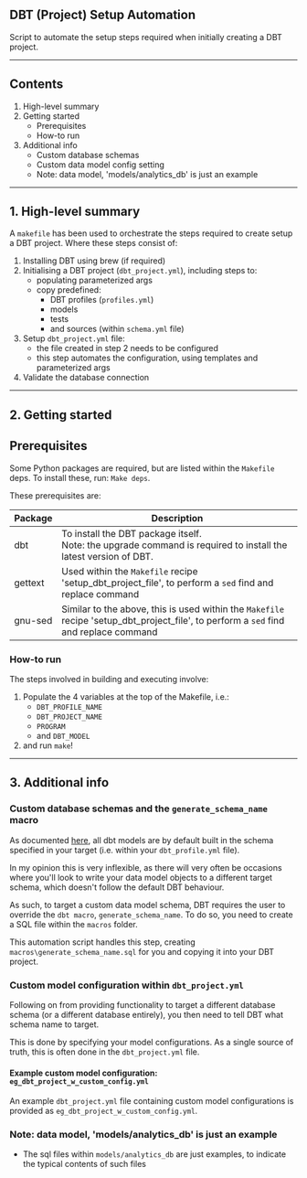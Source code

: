 ## DBT (Project) Setup Automation

Script to automate the setup steps required when initially creating a DBT project.

---

## Contents

1. High-level summary
2. Getting started
    * Prerequisites
    * How-to run
3. Additional info
    * Custom database schemas
    * Custom data model config setting
    * Note: data model, 'models/analytics_db' is just an example
---

## 1. High-level summary

A `makefile` has been used to orchestrate the steps required to create setup a DBT project. Where these steps consist of:

1) Installing DBT using brew (if required)
2) Initialising a DBT project (`dbt_project.yml`), including steps to:
    * populating parameterized args
    * copy predefined:
        - DBT profiles (`profiles.yml`)
        - models
        - tests
        - and sources (within `schema.yml` file)
3) Setup `dbt_project.yml` file:
    * the file created in step 2 needs to be configured
    * this step automates the configuration, using templates and parameterized args
4) Validate the database connection

---

## 2. Getting started

## Prerequisites

Some Python packages are required, but are listed within the `Makefile` deps. To install these, run: `Make deps`.

These prerequisites are:

| Package | Description                  |
| -------| -----------------------------|
| dbt | To install the DBT package itself.<br/>Note: the upgrade command is required to install the latest version of DBT. |
| gettext | Used within the `Makefile` recipe 'setup_dbt_project_file', to perform a `sed` find and replace command |
| gnu-sed | Similar to the above, this is used within the `Makefile` recipe 'setup_dbt_project_file', to perform a `sed` find and replace command |

### How-to run

The steps involved in building and executing involve:

1) Populate the 4 variables at the top of the Makefile, i.e.:
    * `DBT_PROFILE_NAME`
    * `DBT_PROJECT_NAME`
    * `PROGRAM`
    * and `DBT_MODEL`
2) and run `make`!

---

## 3. Additional info

### Custom database schemas and the `generate_schema_name` macro

As documented [here](https://docs.getdbt.com/docs/building-a-dbt-project/building-models/using-custom-schemas), all dbt models are by default built in the schema specified in your target (i.e. within your `dbt_profile.yml` file).

In my opinion this is very inflexible, as there will very often be occasions where you'll look to write your data model objects to a different target schema, which doesn't follow the default DBT behaviour.

As such, to target a custom data model schema, DBT requires the user to override the `dbt macro`, `generate_schema_name`. To do so, you need to create a SQL file within the `macros` folder.

This automation script handles this step, creating `macros\generate_schema_name.sql` for you and copying it into your DBT project.

### Custom model configuration within `dbt_project.yml`

Following on from providing functionality to target a different database schema (or a different database entirely), you then need to tell DBT what schema name to target.

This is done by specifying your model configurations. As a single source of truth, this is often done in the `dbt_project.yml` file.

#### Example custom model configuration: `eg_dbt_project_w_custom_config.yml`

An example `dbt_project.yml` file containing custom model configurations is provided as `eg_dbt_project_w_custom_config.yml`.

### Note: data model, 'models/analytics_db' is just an example

* The sql files within `models/analytics_db` are just examples, to indicate the typical contents of such files
